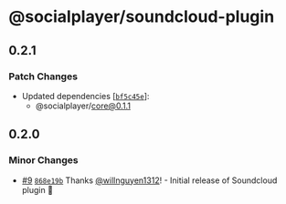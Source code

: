 # @socialplayer/soundcloud-plugin

## 0.2.1

### Patch Changes

- Updated dependencies
  [[`bf5c45e`](https://github.com/willnguyen1312/socialplayer/commit/bf5c45e9c59fd4196a86ad08601dc1f14febcc7c)]:
  - @socialplayer/core@0.1.1

## 0.2.0

### Minor Changes

- [#9](https://github.com/willnguyen1312/socialplayer/pull/9)
  [`868e19b`](https://github.com/willnguyen1312/socialplayer/commit/868e19b3a45afe75c88300088d99320e01698d34) Thanks
  [@willnguyen1312](https://github.com/willnguyen1312)! - Initial release of Soundcloud plugin 🚀
